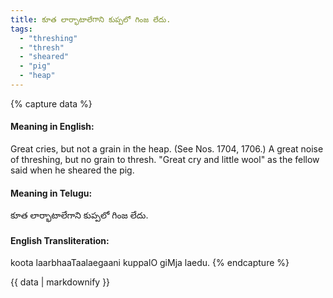 ```yaml
---
title: కూత లార్భాటాలేగాని కుప్పలో గింజ లేదు.
tags:
  - "threshing"
  - "thresh"
  - "sheared"
  - "pig"
  - "heap"
---
```


{% capture data %}
#### Meaning in English:
Great cries, but not a grain in the heap.
(See Nos. 1704, 1706.)
A great noise of threshing, but no grain to thresh.
"Great cry and little wool" as the fellow said when he sheared the pig.

#### Meaning in Telugu:
కూత లార్భాటాలేగాని కుప్పలో గింజ లేదు.

#### English Transliteration:
koota laarbhaaTaalaegaani kuppalO giMja laedu.
{% endcapture %}

<div class="notice">{{ data | markdownify }}</div>

